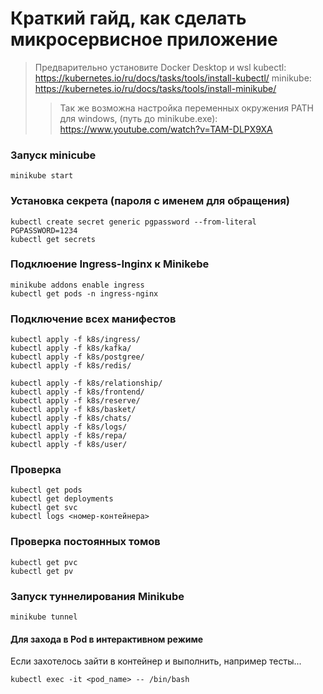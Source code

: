 # Краткий гайд, как сделать микросервисное приложение
> Предварительно установите Docker Desktop и wsl
> kubectl: https://kubernetes.io/ru/docs/tasks/tools/install-kubectl/ 
> minikube: https://kubernetes.io/ru/docs/tasks/tools/install-minikube/
>>Так же возможна настройка переменных окружения PATH для windows, (путь до minikube.exe): https://www.youtube.com/watch?v=TAM-DLPX9XA


### Запуск minicube 
```
minikube start
```

### Установка секрета (пароля с именем для обращения)
```
kubectl create secret generic pgpassword --from-literal PGPASSWORD=1234
kubectl get secrets
```

### Подклюение Ingress-Inginx к Minikebe
```
minikube addons enable ingress
kubectl get pods -n ingress-nginx
```

### Подключение всех манифестов
```
kubectl apply -f k8s/ingress/
kubectl apply -f k8s/kafka/
kubectl apply -f k8s/postgree/
kubectl apply -f k8s/redis/

kubectl apply -f k8s/relationship/
kubectl apply -f k8s/frontend/
kubectl apply -f k8s/reserve/
kubectl apply -f k8s/basket/
kubectl apply -f k8s/chats/
kubectl apply -f k8s/logs/
kubectl apply -f k8s/repa/
kubectl apply -f k8s/user/
```


### Проверка
```
kubectl get pods
kubectl get deployments
kubectl get svc
kubectl logs <номер-контейнера>
```

### Проверка постоянных томов
```
kubectl get pvc
kubectl get pv
```

### Запуск туннелирования Minikube
```
minikube tunnel  
```

#### Для захода в Pod в интерактивном режиме
Если захотелось зайти в контейнер и выполнить, например тесты...
```
kubectl exec -it <pod_name> -- /bin/bash 
```